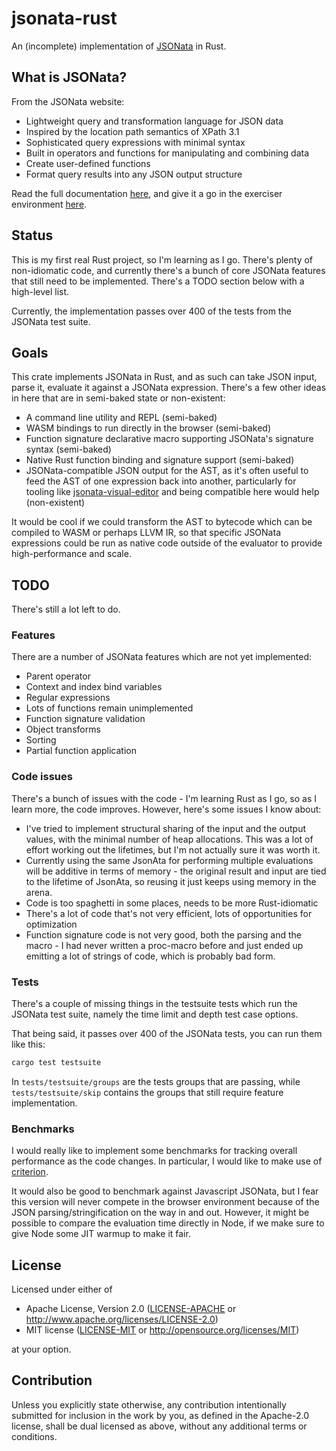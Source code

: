# jsonata-rust

An (incomplete) implementation of [JSONata](https://jsonata.org) in Rust.

## What is JSONata?

From the JSONata website:

- Lightweight query and transformation language for JSON data
- Inspired by the location path semantics of XPath 3.1
- Sophisticated query expressions with minimal syntax
- Built in operators and functions for manipulating and combining data
- Create user-defined functions
- Format query results into any JSON output structure

Read the full documentation [here](https://docs.jsonata.org/overview.html), and give it a go in the exerciser environment [here](https://try.jsonata.org).

## Status

This is my first real Rust project, so I'm learning as I go. There's plenty of non-idiomatic code, and currently there's a bunch of core JSONata features that still need to be implemented. There's a TODO section below with a high-level list.

Currently, the implementation passes over 400 of the tests from the JSONata test suite.

## Goals

This crate implements JSONata in Rust, and as such can take JSON input, parse it, evaluate it against a JSONata expression. There's a few other ideas in here that are in semi-baked state or non-existent:

- A command line utility and REPL (semi-baked)
- WASM bindings to run directly in the browser (semi-baked)
- Function signature declarative macro supporting JSONata's signature syntax (semi-baked)
- Native Rust function binding and signature support (semi-baked)
- JSONata-compatible JSON output for the AST, as it's often useful to feed the AST of one expression back into another, particularly for tooling like [jsonata-visual-editor](https://github.com/jsonata-ui/jsonata-visual-editor) and being compatible here would help (non-existent)

It would be cool if we could transform the AST to bytecode which can be compiled to WASM or perhaps LLVM IR, so that specific JSONata expressions could be run as native code outside of the evaluator to provide high-performance and scale.

## TODO

There's still a lot left to do.

### Features

There are a number of JSONata features which are not yet implemented:

- Parent operator
- Context and index bind variables
- Regular expressions
- Lots of functions remain unimplemented
- Function signature validation
- Object transforms
- Sorting
- Partial function application

### Code issues

There's a bunch of issues with the code - I'm learning Rust as I go, so as I learn more, the code improves. However, here's some issues I know about:

- I've tried to implement structural sharing of the input and the output values, with the minimal number of heap allocations. This was a lot of effort working out the lifetimes, but I'm not actually sure it was worth it.
- Currently using the same JsonAta for performing multiple evaluations will be additive in terms of memory - the original result and input are tied to the lifetime of JsonAta, so reusing it just keeps using memory in the arena.
- Code is too spaghetti in some places, needs to be more Rust-idiomatic
- There's a lot of code that's not very efficient, lots of opportunities for optimization
- Function signature code is not very good, both the parsing and the macro - I had never written a proc-macro before and just ended up emitting a lot of strings of code, which is probably bad form.

### Tests

There's a couple of missing things in the testsuite tests which run the JSONata test suite, namely the time limit and depth test case options.

That being said, it passes over 400 of the JSONata tests, you can run them like this:

```bash
cargo test testsuite
```

In `tests/testsuite/groups` are the tests groups that are passing, while `tests/testsuite/skip` contains the groups that still require feature implementation.

### Benchmarks

I would really like to implement some benchmarks for tracking overall performance as the code changes.
In particular, I would like to make use of [criterion](https://docs.rs/criterion/latest/criterion/).

It would also be good to benchmark against Javascript JSONata, but I fear this version will never
compete in the browser environment because of the JSON parsing/stringification on the way in and out.
However, it might be possible to compare the evaluation time directly in Node, if we make sure to give Node some JIT warmup to make it fair.

## License

Licensed under either of

- Apache License, Version 2.0
  ([LICENSE-APACHE](LICENSE-APACHE) or http://www.apache.org/licenses/LICENSE-2.0)
- MIT license
  ([LICENSE-MIT](LICENSE-MIT) or http://opensource.org/licenses/MIT)

at your option.

## Contribution

Unless you explicitly state otherwise, any contribution intentionally submitted
for inclusion in the work by you, as defined in the Apache-2.0 license, shall be
dual licensed as above, without any additional terms or conditions.
